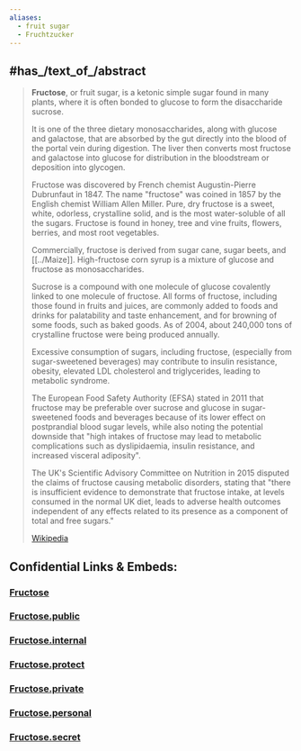 ```yaml
---
aliases:
  - fruit sugar
  - Fruchtzucker
---
```


## #has_/text_of_/abstract 

> **Fructose**, or fruit sugar, is a ketonic simple sugar found in many plants, 
> where it is often bonded to glucose to form the disaccharide sucrose. 
> 
> It is one of the three dietary monosaccharides, along with glucose and galactose, 
> that are absorbed by the gut directly into the blood of the portal vein during digestion. 
> The liver then converts most fructose and galactose into glucose 
> for distribution in the bloodstream or deposition into glycogen. 
>
> Fructose was discovered by French chemist Augustin-Pierre Dubrunfaut in 1847. 
> The name "fructose" was coined in 1857 by the English chemist William Allen Miller. 
> Pure, dry fructose is a sweet, white, odorless, crystalline solid, and is the most water-soluble of all the sugars. 
> Fructose is found in honey, tree and vine fruits, flowers, berries, and most root vegetables.
>
> Commercially, fructose is derived from sugar cane, sugar beets, and [[../Maize]]. 
> High-fructose corn syrup is a mixture of glucose and fructose as monosaccharides. 
> 
> Sucrose is a compound with one molecule of glucose covalently linked to one molecule of fructose. 
> All forms of fructose, including those found in fruits and juices, 
> are commonly added to foods and drinks for palatability and taste enhancement, 
> and for browning of some foods, such as baked goods. 
> As of 2004, about 240,000 tons of crystalline fructose were being produced annually.
>
> Excessive consumption of sugars, including fructose, (especially from sugar-sweetened beverages) 
> may contribute to insulin resistance, obesity, elevated LDL cholesterol and triglycerides, 
> leading to metabolic syndrome. 
> 
> The European Food Safety Authority (EFSA) stated in 2011 
> that fructose may be preferable over sucrose and glucose in sugar-sweetened foods and beverages 
> because of its lower effect on postprandial blood sugar levels, 
> while also noting the potential downside that "high intakes of fructose may lead to metabolic complications 
> such as dyslipidaemia, insulin resistance, and increased visceral adiposity". 
> 
> The UK's Scientific Advisory Committee on Nutrition in 2015 disputed the 
> claims of fructose causing metabolic disorders, 
> stating that "there is insufficient evidence to demonstrate that fructose intake, 
> at levels consumed in the normal UK diet, leads to adverse health outcomes 
> independent of any effects related to its presence as a component of total and free sugars."
>
> [Wikipedia](https://en.wikipedia.org/wiki/Fructose)




## Confidential Links & Embeds: 

### [Fructose](/_Standards/bio/Metabolism/Nutrition/Carbohydrate/Monosaccharide/Fructose.md) 

### [Fructose.public](/_public/bio/Metabolism/Nutrition/Carbohydrate/Monosaccharide/Fructose.public.md) 

### [Fructose.internal](/_internal/bio/Metabolism/Nutrition/Carbohydrate/Monosaccharide/Fructose.internal.md) 

### [Fructose.protect](/_protect/bio/Metabolism/Nutrition/Carbohydrate/Monosaccharide/Fructose.protect.md) 

### [Fructose.private](/_private/bio/Metabolism/Nutrition/Carbohydrate/Monosaccharide/Fructose.private.md) 

### [Fructose.personal](/_personal/bio/Metabolism/Nutrition/Carbohydrate/Monosaccharide/Fructose.personal.md) 

### [Fructose.secret](/_secret/bio/Metabolism/Nutrition/Carbohydrate/Monosaccharide/Fructose.secret.md)

